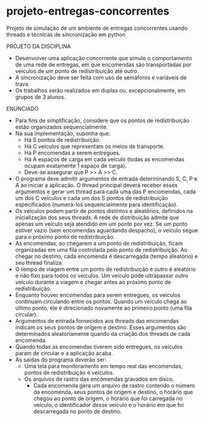 # projeto-entregas-concorrentes
Projeto de simulação de um ambiente de entregas concorrentes usando threads e técnicas de sincronização em python


PROJETO DA DISCIPLINA

- Desenvolver uma aplicação concorrente que simule o comportamento de uma rede de
entregas, em que encomendas são transportadas por veículos de um ponto de
redistribuição até outro.
- A sincronização deve ser feita com uso de semáforos e variáveis de trava.
- Os trabalhos serão realizados em duplas ou, excepcionalmente, em grupos de 3 alunos.

ENUNCIADO

- Para fins de simplificação, considere que os pontos de redistribuição estão organizados
sequencialmente.
- Na sua implementação, suponha que:
  - Há S pontos de redistribuição.
  - Há C veículos que representam os meios de transporte.
  - Há P encomendas a serem entregues.
  - Há A espaços de carga em cada veículo (todas as encomendas ocupam exatamente
1 espaço de carga).
  - Deve-se assegurar que P >> A >> C.
- O programa deve admitir argumentos de entrada determinando S, C, P e A ao iniciar a
aplicação. O thread principal deverá receber esses argumentos e gerar um thread para cada
uma das P encomendas, cada um dos C veículos e cada um dos S pontos de redistribuição
especificados (numerá-los sequencialmente para identificação).
- Os veículos podem partir de pontos distintos e aleatórios, definidos na inicialização dos
seus threads. A rede de distribuição admite que apenas um veículo seja atendido em um
ponto por vez. Se um ponto estiver vazio (sem encomendas aguardando despacho), o
veículo segue para o próximo ponto de redistribuição.
- As encomendas, ao chegarem a um ponto de redistribuição, ficam organizadas em uma fila
controlada pelo ponto de redistribuição. Ao chegar no destino, cada encomenda é
descarregada (tempo aleatório) e seu thread finaliza.
- O tempo de viagem entre um ponto de redistribuição e outro é aleatório e não fixo para
todos os veículos. Um veículo pode ultrapassar outro veículo durante a viagem e chegar
antes ao próximo ponto de redistribuição.
- Enquanto houver encomendas para serem entregues, os veículos continuam circulando
entre os pontos. Quando um veículo chega ao último ponto, ele é direcionado novamente
ao primeiro ponto (uma fila circular).
- Argumentos de entrada fornecidos aos threads das encomendas indicam os seus pontos de
origem e destino. Esses argumentos são determinados aleatoriamente quando da criação
dos threads de cada encomenda.
- Quando todas as encomendas tiverem sido entregues, os veículos param de circular e a
aplicação acaba.
- As saídas do programa deverão ser:
  - Uma tela para monitoramento em tempo real das encomendas, pontos de
redistribuição e veículos.
  - Os arquivos de rastro das encomendas gravados em disco.
    - Cada encomenda gera um arquivo de rastro contendo o número da
encomenda, seus pontos de origem e destino, o horário que chegou ao
ponto de origem, o horário que foi carregada no veículo, o identificador
desse veículo e o horário em que foi descarregada no ponto de destino.